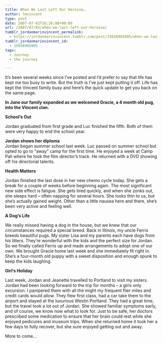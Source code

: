 ```yaml
---
title: When We Last Left Our Heroine…
author: lmvincent
type: post
date: 2007-07-02T16:26:00+00:00
url: /2007/07/02/when-we-last-left-our-heroine/
tumblr_jordanmarinvincent_permalink:
  - https://jordanmarinvincent.tumblr.com/post/15658965005/when-we-last-left-our-heroine
tumblr_jordanmarinvincent_id:
  - 15658965005
tags:
  - Journey
  - the journey

---
```

It&rsquo;s been several weeks since I&rsquo;ve posted and I&rsquo;d prefer to say that life has kept me too busy to write. But the truth is I&rsquo;ve just kept putting it off. Life has kept the Vincent family busy and here&rsquo;s the quick update to get you back on the same page. <a id="more" name="more"></a>

**In June our family expanded as we welcomed Gracie, a 4 month old pug, into the Vincent clan.**

**School&rsquo;s Out**

Jordan graduated from first grade and Luc finished the fifth. Both of them were very happy to end the school year.

**Jordan shows her diploma**  
Jordan began summer school last week. Luc passed on summer school but opted to go to &ldquo;away&rdquo; camp for the first time. He enjoyed a week at Camp Pali where he took the film director&rsquo;s track. He returned with a DVD showing off his directorial talents.

**Health Matters**

Jordan finished the last dose in her new chemo cycle today. She gets a break for a couple of weeks before beginning again. The most significant new side effect is fatigue. She gets tired quickly, and when she zonks out, she sleeps hard &ndash; often napping for several hours. She looks thin to us, but she&rsquo;s actually gained weight. Other than a little nausea here and there, she&rsquo;s been very active and feeling well.

**A Dog&rsquo;s Life**

We really missed having a dog in the house, but we knew that our circumstances required a special breed. Back in Illinois, my uncle Ferris breeds beautiful pugs. My sister Lisa and my parents each have dogs from his litters. They&rsquo;re wonderful with the kids and the perfect size for Jordan. So we finally called Ferris up and made arrangements to adopt one of our own. We brought Gracie home last week and she immediately fit right in. She&rsquo;s a four-month old puppy with a sweet disposition and enough spunk to keep the kids laughing.

**Girl&rsquo;s Holiday**

Last week, Jordan and Jeanette travelled to Portland to visit my sisters. Jordan had been looking forward to the trip for months &ndash; a girls only excursion. I pampered them with all the might my frequent flier miles and credit cards would allow. They flew first class, had a car take them to the airport and stayed at the luxurious Westin Portland. They had a great time, but the travel took a lot out of Jordan. She showed familiar symptoms early, and of course, we know now what to look for. Just to be safe, her doctors prescribed some medication to ensure that her brain could rest while she enjoyed pedicures and museum trips. When she returned home it took her a few days to fully recover, but she sure enjoyed getting out and away.

More to come&hellip;

<div class="blogger-post-footer">
  <img loading="lazy" alt="" height="1" src="https://blogger.googleusercontent.com/tracker/9039099668816362935-448583411713224850?l=jordansjourney2.blogspot.com" width="1" />
</div>